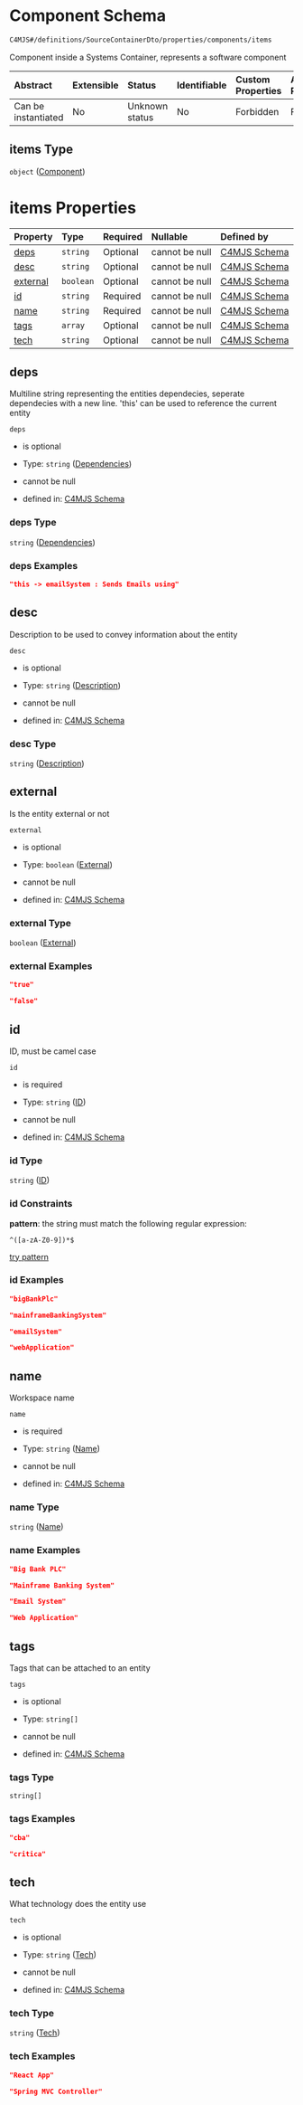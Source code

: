 # Component Schema

```txt
C4MJS#/definitions/SourceContainerDto/properties/components/items
```

Component inside a Systems Container, represents a software component

| Abstract            | Extensible | Status         | Identifiable | Custom Properties | Additional Properties | Access Restrictions | Defined In                                                                            |
| :------------------ | :--------- | :------------- | :----------- | :---------------- | :-------------------- | :------------------ | :------------------------------------------------------------------------------------ |
| Can be instantiated | No         | Unknown status | No           | Forbidden         | Forbidden             | none                | [source-workspace.schema.json\*](source-workspace.schema.json "open original schema") |

## items Type

`object` ([Component](source-workspace-definitions-component.md))

# items Properties

| Property              | Type      | Required | Nullable       | Defined by                                                                                                                                |
| :-------------------- | :-------- | :------- | :------------- | :---------------------------------------------------------------------------------------------------------------------------------------- |
| [deps](#deps)         | `string`  | Optional | cannot be null | [C4MJS Schema](source-workspace-definitions-component-properties-dependencies.md "C4MJS#/definitions/SourceComponentDto/properties/deps") |
| [desc](#desc)         | `string`  | Optional | cannot be null | [C4MJS Schema](source-workspace-definitions-component-properties-description.md "C4MJS#/definitions/SourceComponentDto/properties/desc")  |
| [external](#external) | `boolean` | Optional | cannot be null | [C4MJS Schema](source-workspace-definitions-component-properties-external.md "C4MJS#/definitions/SourceComponentDto/properties/external") |
| [id](#id)             | `string`  | Required | cannot be null | [C4MJS Schema](source-workspace-definitions-component-properties-id.md "C4MJS#/definitions/SourceComponentDto/properties/id")             |
| [name](#name)         | `string`  | Required | cannot be null | [C4MJS Schema](source-workspace-definitions-component-properties-name.md "C4MJS#/definitions/SourceComponentDto/properties/name")         |
| [tags](#tags)         | `array`   | Optional | cannot be null | [C4MJS Schema](source-workspace-definitions-component-properties-tags.md "C4MJS#/definitions/SourceComponentDto/properties/tags")         |
| [tech](#tech)         | `string`  | Optional | cannot be null | [C4MJS Schema](source-workspace-definitions-component-properties-tech.md "C4MJS#/definitions/SourceComponentDto/properties/tech")         |

## deps

Multiline string representing the entities dependecies, seperate dependecies with a new line. 'this' can be used to reference the current entity

`deps`

*   is optional

*   Type: `string` ([Dependencies](source-workspace-definitions-component-properties-dependencies.md))

*   cannot be null

*   defined in: [C4MJS Schema](source-workspace-definitions-component-properties-dependencies.md "C4MJS#/definitions/SourceComponentDto/properties/deps")

### deps Type

`string` ([Dependencies](source-workspace-definitions-component-properties-dependencies.md))

### deps Examples

```json
"this -> emailSystem : Sends Emails using"
```

## desc

Description to be used to convey information about the entity

`desc`

*   is optional

*   Type: `string` ([Description](source-workspace-definitions-component-properties-description.md))

*   cannot be null

*   defined in: [C4MJS Schema](source-workspace-definitions-component-properties-description.md "C4MJS#/definitions/SourceComponentDto/properties/desc")

### desc Type

`string` ([Description](source-workspace-definitions-component-properties-description.md))

## external

Is the entity external or not

`external`

*   is optional

*   Type: `boolean` ([External](source-workspace-definitions-component-properties-external.md))

*   cannot be null

*   defined in: [C4MJS Schema](source-workspace-definitions-component-properties-external.md "C4MJS#/definitions/SourceComponentDto/properties/external")

### external Type

`boolean` ([External](source-workspace-definitions-component-properties-external.md))

### external Examples

```json
"true"
```

```json
"false"
```

## id

ID, must be camel case

`id`

*   is required

*   Type: `string` ([ID](source-workspace-definitions-component-properties-id.md))

*   cannot be null

*   defined in: [C4MJS Schema](source-workspace-definitions-component-properties-id.md "C4MJS#/definitions/SourceComponentDto/properties/id")

### id Type

`string` ([ID](source-workspace-definitions-component-properties-id.md))

### id Constraints

**pattern**: the string must match the following regular expression:&#x20;

```regexp
^([a-zA-Z0-9])*$
```

[try pattern](https://regexr.com/?expression=%5E\(%5Ba-zA-Z0-9%5D\)*%24 "try regular expression with regexr.com")

### id Examples

```json
"bigBankPlc"
```

```json
"mainframeBankingSystem"
```

```json
"emailSystem"
```

```json
"webApplication"
```

## name

Workspace name

`name`

*   is required

*   Type: `string` ([Name](source-workspace-definitions-component-properties-name.md))

*   cannot be null

*   defined in: [C4MJS Schema](source-workspace-definitions-component-properties-name.md "C4MJS#/definitions/SourceComponentDto/properties/name")

### name Type

`string` ([Name](source-workspace-definitions-component-properties-name.md))

### name Examples

```json
"Big Bank PLC"
```

```json
"Mainframe Banking System"
```

```json
"Email System"
```

```json
"Web Application"
```

## tags

Tags that can be attached to an entity

`tags`

*   is optional

*   Type: `string[]`

*   cannot be null

*   defined in: [C4MJS Schema](source-workspace-definitions-component-properties-tags.md "C4MJS#/definitions/SourceComponentDto/properties/tags")

### tags Type

`string[]`

### tags Examples

```json
"cba"
```

```json
"critica"
```

## tech

What technology does the entity use

`tech`

*   is optional

*   Type: `string` ([Tech](source-workspace-definitions-component-properties-tech.md))

*   cannot be null

*   defined in: [C4MJS Schema](source-workspace-definitions-component-properties-tech.md "C4MJS#/definitions/SourceComponentDto/properties/tech")

### tech Type

`string` ([Tech](source-workspace-definitions-component-properties-tech.md))

### tech Examples

```json
"React App"
```

```json
"Spring MVC Controller"
```
